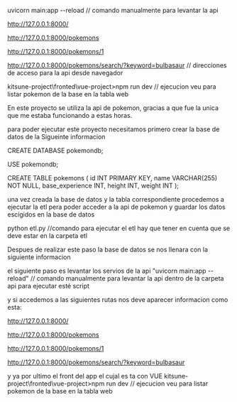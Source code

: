 uvicorn main:app --reload // comando manualmente para levantar la api

http://127.0.0.1:8000/

http://127.0.0.1:8000/pokemons

http://127.0.0.1:8000/pokemons/1

http://127.0.0.1:8000/pokemons/search/?keyword=bulbasaur // direcciones de acceso para la api desde navegador

kitsune-project\fronted\vue-project>npm run dev // ejecucion veu para listar pokemon de la base en la tabla web






En este proyecto se utiliza la api de pokemon, gracias a que fue la unica que me estaba funcionando a estas horas.

para poder ejecutar este proyecto necesitamos primero crear la base de datos de la Sigueinte informacion 

CREATE DATABASE pokemondb;

USE pokemondb;

CREATE TABLE pokemons (
    id INT PRIMARY KEY,
    name VARCHAR(255) NOT NULL,
    base_experience INT,
    height INT,
    weight INT
);

una vez creada la base de datos y la tabla correspondiente procedemos a ejecutar la etl
pera poder acceder a la api de pokemon y guardar los datos escigidos en la base de datos

python etl.py //comando para ejecutar el etl hay que tener en cuenta que se deve estar en la carpeta etl 



Despues de realizar este paso la base de datos se nos llenara con la siguiente informacion



el siguiente paso es levantar los servios de la api "uvicorn main:app --reload" // comando manualmente para levantar la api dentro de la carpeta api para ejecutar esté script 





y si accedemos a las siguientes rutas nos deve aparecer informacion como esta:

http://127.0.0.1:8000/

http://127.0.0.1:8000/pokemons

http://127.0.0.1:8000/pokemons/1

http://127.0.0.1:8000/pokemons/search/?keyword=bulbasaur 








y ya por ultimo el front del app el cujal es ta con VUE kitsune-project\fronted\vue-project>npm run dev // ejecucion veu para listar pokemon de la base en la tabla web 
